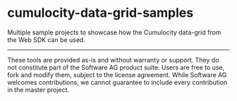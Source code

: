 # cumulocity-data-grid-samples
Multiple sample projects to showcase how the Cumulocity data-grid from the Web SDK can be used.

------------------------------

These tools are provided as-is and without warranty or support. They do not constitute part of the Software AG product suite. Users are free to use, fork and modify them, subject to the license agreement. While Software AG welcomes contributions, we cannot guarantee to include every contribution in the master project.
